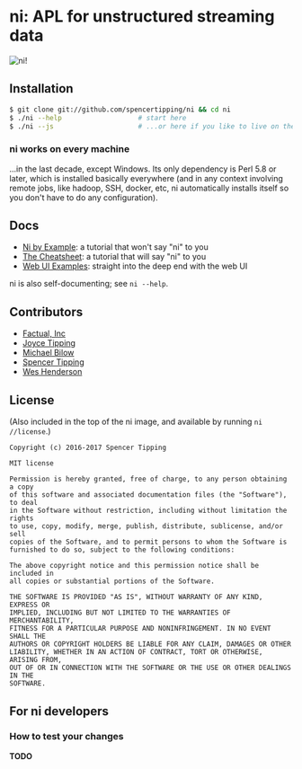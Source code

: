 # ni: APL for unstructured streaming data
![ni!](http://spencertipping.com/ni-chroma-rendering.png)

## Installation
```sh
$ git clone git://github.com/spencertipping/ni && cd ni
$ ./ni --help                   # start here
$ ./ni --js                     # ...or here if you like to live on the edge
```

### ni works on every machine
...in the last decade, except Windows. Its only dependency is Perl 5.8 or
later, which is installed basically everywhere (and in any context involving
remote jobs, like hadoop, SSH, docker, etc, ni automatically installs itself so
you don't have to do any configuration).

## Docs
- [Ni by Example](doc/ni_by_example_1.md): a tutorial that won't say "ni" to you
- [The Cheatsheet](doc/cheatsheet.md): a tutorial that will say "ni" to you
- [Web UI Examples](doc/examples.md): straight into the deep end with the web UI

ni is also self-documenting; see `ni --help`.

## Contributors
- [Factual, Inc](https://github.com/Factual)
- [Joyce Tipping](https://github.com/joycetipping)
- [Michael Bilow](https://github.com/michaelbilow)
- [Spencer Tipping](https://github.com/spencertipping)
- [Wes Henderson](https://github.com/weshenderson)

## License
(Also included in the top of the ni image, and available by running `ni
//license`.)

```
Copyright (c) 2016-2017 Spencer Tipping

MIT license

Permission is hereby granted, free of charge, to any person obtaining a copy
of this software and associated documentation files (the "Software"), to deal
in the Software without restriction, including without limitation the rights
to use, copy, modify, merge, publish, distribute, sublicense, and/or sell
copies of the Software, and to permit persons to whom the Software is
furnished to do so, subject to the following conditions:

The above copyright notice and this permission notice shall be included in
all copies or substantial portions of the Software.

THE SOFTWARE IS PROVIDED "AS IS", WITHOUT WARRANTY OF ANY KIND, EXPRESS OR
IMPLIED, INCLUDING BUT NOT LIMITED TO THE WARRANTIES OF MERCHANTABILITY,
FITNESS FOR A PARTICULAR PURPOSE AND NONINFRINGEMENT. IN NO EVENT SHALL THE
AUTHORS OR COPYRIGHT HOLDERS BE LIABLE FOR ANY CLAIM, DAMAGES OR OTHER
LIABILITY, WHETHER IN AN ACTION OF CONTRACT, TORT OR OTHERWISE, ARISING FROM,
OUT OF OR IN CONNECTION WITH THE SOFTWARE OR THE USE OR OTHER DEALINGS IN THE
SOFTWARE.
```

## For ni developers
### How to test your changes
**TODO**

